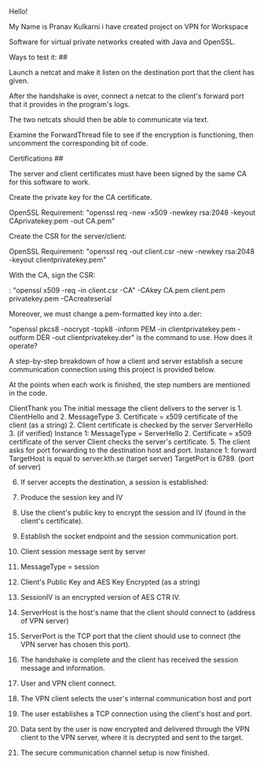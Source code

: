 Hello!

My Name is Pranav Kulkarni i have created project on VPN for Workspace

Software for virtual private networks created with Java and OpenSSL.


Ways to test it: ##

Launch a netcat and make it listen on the destination port that the client has given.

After the handshake is over, connect a netcat to the client's forward port that it provides in the program's logs.

The two netcats should then be able to communicate via text.

Examine the ForwardThread file to see if the encryption is functioning, then uncomment the corresponding bit of code.

Certifications ##

The server and client certificates must have been signed by the same CA for this software to work.

Create the private key for the CA certificate.

OpenSSL Requirement: "openssl req -new -x509 -newkey rsa:2048 -keyout CAprivatekey.pem -out CA.pem"

Create the CSR for the server/client:

OpenSSL Requirement: "openssl req -out client.csr -new -newkey rsa:2048 -keyout clientprivatekey.pem"

With the CA, sign the CSR:

: "openssl x509 -req -in client.csr -CA" -CAkey CA.pem client.pem privatekey.pem -CAcreateserial

Moreover, we must change a.pem-formatted key into a.der:

"openssl pkcs8 -nocrypt -topk8 -inform PEM -in clientprivatekey.pem -outform DER -out clientprivatekey.der" is the command to use.
How does it operate?

A step-by-step breakdown of how a client and server establish a secure communication connection using this project is provided below.

At the points when each work is finished, the step numbers are mentioned in the code.

ClientThank you
The initial message the client delivers to the server is 1. ClientHello and 2. MessageType
3. Certificate = x509 certificate of the client (as a string)
2. Client certificate is checked by the server
ServerHello 3. (if verified)
Instance 1: MessageType = ServerHello
2. Certificate = x509 certificate of the server
Client checks the server's certificate.
5. The client asks for port forwarding to the destination host and port.
Instance 1: forward
TargetHost is equal to server.kth.se (target server)
TargetPort is 6789. (port of server)

6. If server accepts the destination, a session is established:
1. Produce the session key and IV
2. Use the client's public key to encrypt the session and IV (found in the client's certificate).
3. Establish the socket endpoint and the session communication port.

7. Client session message sent by server

1. MessageType = session 
2. Client's Public Key and AES Key Encrypted (as a string)
3. SessionIV is an encrypted version of AES CTR IV.
4. ServerHost is the host's name that the client should connect to (address of VPN server)
5. ServerPort is the TCP port that the client should use to connect (the VPN server has chosen this port).

8. The handshake is complete and the client has received the session message and information.

9. User and VPN client connect.
1. The VPN client selects the user's internal communication host and port
2. The user establishes a TCP connection using the client's host and port.
3. Data sent by the user is now encrypted and delivered through the VPN client to the VPN server, where it is decrypted and sent to the target.

10. The secure communication channel setup is now finished.